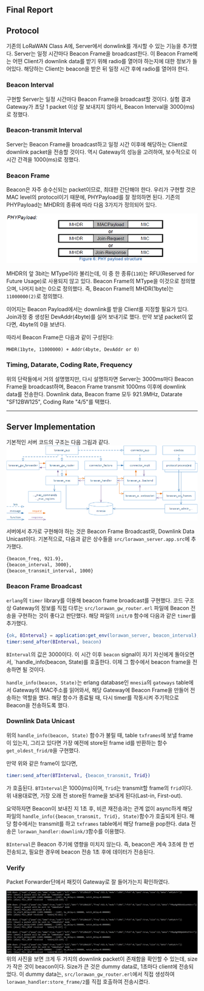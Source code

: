 Final Report
---



## Protocol

기존의 LoRaWAN Class A에, Server에서 donwlink를 개시할 수 있는 기능을 추가했다.
Server는 일정 시간마다 Beacon Frame을 broadcast한다. 이 Beacon Frame에는 어떤 Client가 downlink data를 받기 위해 radio를 열어야 하는지에 대한 정보가 들어있다.
해당하는 Client는 beacon을 받은 뒤 일정 시간 후에 radio를 열어야 한다.

### Beacon Interval

구현할 Server는 일정 시간마다 Beacon Frame을 broadcast할 것이다. 실험 결과 Gateway가 초당 1 packet 이상 잘 보내지지 않아서, Beacon Interval을 3000(ms)로 정했다.

### Beacon-transmit Interval

Server는 Beacon Frame을 broadcast하고 일정 시간 이후에 해당하는 Client로 downlink packet을 전송할 것이다. 역시 Gateway의 성능을 고려하여, 보수적으로 이 시간 간격을 1000(ms)로 정했다.

### Beacon Frame

Beacon은 자주 송수신되는 packet이므로, 최대한 간단해야 한다. 우리가 구현할 것은 MAC level의 protocol이기 때문에, PHYPayload를 잘 정의하면 된다.
기존의 PHYPayload는 MHDR의 종류에 따라 다음 3가지가 정의되어 있다.

![](images/final/PHYPayload.jpg)

MHDR의 앞 3bit는 MType이라 불리는데, 이 중 한 종류(`110`)는 RFU(Reserved for Future Usage)로 사용되지 않고 있다.
Beacon Frame의 MType을 이것으로 정의했으며, 나머지 bit는 0으로 정의했다. 즉, Beacon Frame의 MHDR(1byte)는 `11000000(2)`로 정의했다.

이어지는 Beacon Payload에서는 downlink를 받을 Client를 지정할 필요가 있다. Join과정 중 생성된 DevAddr(4byte)를 실어 보내기로 했다. 만약 보낼 packet이 없다면, 4byte의 0을 보낸다.

따라서 Beacon Frame은 다음과 같이 구성된다:
```
MHDR(1byte, 11000000) + Addr(4byte, DevAddr or 0)
```

### Timing, Datarate, Coding Rate, Frequency

위의 단락들에서 거의 설명했지만, 다시 설명하자면 Server는 3000ms마다 Beacon Frame을 broadcast하며, Beacon Frame transmit 1000ms 이후에 downlink data를 전송한다.
Downlink data, Beacon frame 모두 921.9MHz, Datarate "SF12BW125", Coding Rate "4/5"를 택했다.

---

## Server Implementation

기본적인 서버 코드의 구조는 다음 그림과 같다.
![](images/final/server_structure.jpg)

서버에서 추가로 구현해야 하는 것은 Beacon Frame Broadcast와, Downlink Data Unicast이다.
기본적으로, 다음과 같은 상수들을 `src/lorawan_server.app.src`에 추가했다.
```text
{beacon_freq, 921.9},
{beacon_interval, 3000},
{beacon_transmit_interval, 1000}
```

### Beacon Frame Broadcast
`erlang`의 `timer` library를 이용해 beacon frame broadcast를 구현했다. 코드 구조상 Gateway의 정보를 직접 다루는 `src/lorawan_gw_router.erl` 파일에 Beacon 전송을 구현하는 것이 좋다고 판단했다. 해당 파일의 `init/0` 함수에 다음과 같은 `timer`를 추가했다.

```erl
{ok, BInterval} = application:get_env(lorawan_server, beacon_interval),
timer:send_after(BInterval, beacon)
```

`BInterval`의 값은 3000이다. 이 시간 이후 `beacon` signal이 자기 자신에게 돌아오면서, `handle_info(beacon, State)를 호출한다. 이제 그 함수에서 beacon frame을 전송하면 될 것이다.

`handle_info(beacon, State)`는 erlang database인 `mnesia`의 `gateways` table에서 Gateway의 MAC주소를 읽어와서, 해당 Gateway에 Beacon Frame을 만들어 전송하는 역할을 했다.
해당 함수가 종료될 때, 다시 timer를 작동시켜 주기적으로 Beacon을 전송하도록 했다.

### Downlink Data Unicast
위의 `handle_info(beacon, State)` 함수가 불릴 때, table `txframes`에 보낼 frame이 있는지, 그리고 있다면 가장 예전에 store된 frame id를 반환하는 함수 `get_oldest_frid/0`을 구현했다.

만약 위와 같은 frame이 있다면,
```erl
timer:send_after(BTInterval, {beacon_transmit, Trid})
```
가 호출된다. `BTInterval`은 1000(ms)이며, `Trid`는 transmit할 frame의 `frid`이다. 위 내용대로면, 가장 오래 전 store된 frame을 보내게 된다(Last-in, First-out).

요약하자면 Beacon이 보내진 지 1초 후, 비콘 재전송과는 관계 없이 async하게 해당 파일의 `handle_info({beacon_transmit, Trid}, State)`함수가 호출되게 된다.
해당 함수에서는 transmit를 하고 `txframes` table에서 해당 frame을 pop한다.
data 전송은 `lorawan_handler:downlink/3`함수를 이용했다.

`BInterval`은 Beacon 주기에 영향을 미치지 않는다. 즉, beacon은 계속 3초에 한 번 전송되고, 필요한 경우에 beacon 전송 1초 후에 데이터가 전송된다.

### Verify

Packet Forwarder단에서 패킷이 Gateway로 잘 들어가는지 확인하였다.

![](images/final/packet_forwarder.jpg)
위의 사진을 보면 크게 두 가지의 downlink packet이 존재함을 확인할 수 있는데, size가 작은 것이 beacon이다.
Size가 큰 것은 dummy data로, 1초마다 client에 전송되었다. 이 dummy data는, `src/lorawan_gw_router.erl`에서 직접 생성하여 `lorawan_handler:store_frame/2`를 직접 호출하여 전송시켰다.

